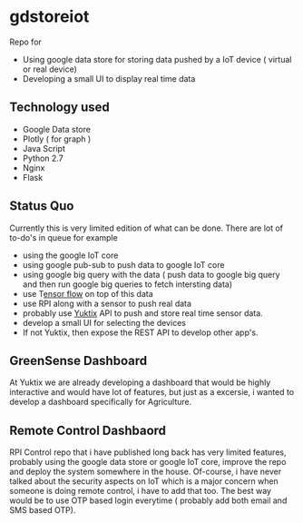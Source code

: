 # gdstoreiot
Repo for 
* Using google data store for storing data pushed by a IoT device ( virtual or real device) 
* Developing a small UI to display real time data

## Technology used
* Google Data store 
* Plotly ( for graph )
* Java Script 
* Python 2.7 
* Nginx 
* Flask 

## Status Quo 
Currently this is very limited edition of what can be done. There are lot of to-do's in queue for example 
* using the google IoT core 
* using google pub-sub to push data to google IoT core 
* using google big query with the data ( push data to google big query and then run google big queries to fetch intersting data)
* use T[ensor flow](https://www.tensorflow.org/) on top of this data 
* use RPI along with a sensor to push real data
* probably use [Yuktix](https://www.yuktix.com/) API to push and store real time sensor data. 
* develop a small UI for selecting the devices 
* If not Yuktix, then expose the REST API to develop other app's. 

## GreenSense Dashboard 
At Yuktix we are already developing a dashboard that would be highly interactive and would have lot of features, but just as a excersie, i wanted to develop a dashboard specifically for Agriculture. 

## Remote Control Dashbaord 
RPI Control repo that i have published long back has very limited features, probably using the google data store or google IoT core, improve the repo and deploy the system somewhere in the house. Of-course, i have never talked about the security aspects on IoT which is a major concern when someone is doing remote control, i have to add that too. The best way would be to use OTP based login everytime ( probably add both email and SMS based OTP). 




